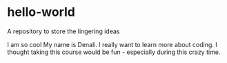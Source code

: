 # hello-world
A repository to store the lingering ideas

I am so cool
My name is Denali. I really want to learn more about coding. I thought taking this course would be fun - especially during this crazy time.
